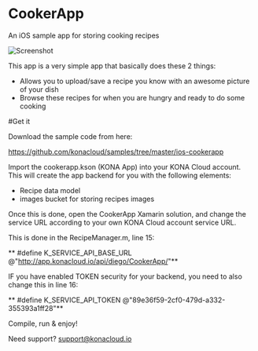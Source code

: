 # CookerApp

An iOS sample app for storing cooking recipes

![Screenshot](http://i.imgur.com/wn7icXy.png)

This app is a very simple app that basically does these 2 things:

- Allows you to upload/save a recipe you know with an awesome picture of your dish
- Browse these recipes for when you are hungry and ready to do some cooking

#Get it

Download the sample code from here:

https://github.com/konacloud/samples/tree/master/ios-cookerapp

Import the cookerapp.kson (KONA App) into your KONA Cloud account. This will create the app backend for you with the following elements:

- Recipe data model
- images bucket for storing recipes images

Once this is done, open the CookerApp Xamarin solution, and change the service URL according to your own KONA Cloud account service URL.

This is done in the RecipeManager.m, line 15:

** #define K_SERVICE_API_BASE_URL @"http://app.konacloud.io/api/diego/CookerApp/"**

IF you have enabled TOKEN security for your backend, you need to also change this in line 16:

** #define K_SERVICE_API_TOKEN @"89e36f59-2cf0-479d-a332-355393a1ff28"**

Compile, run & enjoy!

Need support? support@konacloud.io
